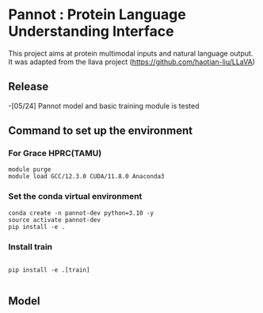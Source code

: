# Pannot : Protein Language Understanding Interface

This project aims at protein multimodal inputs and natural language output. It was adapted from the llava project (https://github.com/haotian-liu/LLaVA)

## Release


-[05/24] Pannot model and basic training module is tested

## Command to set up the environment 


### For Grace HPRC(TAMU)
```
module purge
module load GCC/12.3.0 CUDA/11.8.0 Anaconda3
```

### Set the conda virtual environment
```
conda create -n pannot-dev python=3.10 -y
source activate pannot-dev
pip install -e .

```

### Install train

```

pip install -e .[train]


```

## Model

